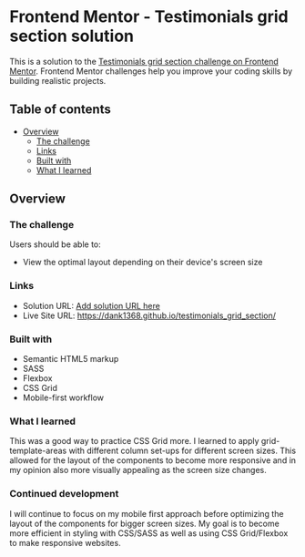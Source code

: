 # Frontend Mentor - Testimonials grid section solution

This is a solution to the [Testimonials grid section challenge on Frontend Mentor](https://www.frontendmentor.io/challenges/testimonials-grid-section-Nnw6J7Un7). Frontend Mentor challenges help you improve your coding skills by building realistic projects.

## Table of contents

- [Overview](#overview)
  - [The challenge](#the-challenge)
  - [Links](#links)
  - [Built with](#built-with)
  - [What I learned](#what-i-learned)

## Overview

### The challenge

Users should be able to:

- View the optimal layout depending on their device's screen size

### Links

- Solution URL: [Add solution URL here](https://your-solution-url.com)
- Live Site URL: https://dank1368.github.io/testimonials_grid_section/

### Built with

- Semantic HTML5 markup
- SASS
- Flexbox
- CSS Grid
- Mobile-first workflow

### What I learned

This was a good way to practice CSS Grid more. I learned to apply grid-template-areas with different column set-ups for different screen sizes. This allowed for the layout of the components to become more responsive and in my opinion also more visually appealing as the screen size changes.

### Continued development

I will continue to focus on my mobile first approach before optimizing the layout of the components for bigger screen sizes.
My goal is to become more efficient in styling with CSS/SASS as well as using CSS Grid/Flexbox to make responsive websites.
